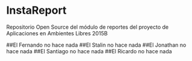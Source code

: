 # InstaReport
Repositorio Open Source del módulo de reportes del proyecto de Aplicaciones en Ambientes Libres 2015B


##El Fernando no hace nada
##El Stalin no hace nada
##El Jonathan no hace nada
##El Santiago no hace nada
##El Ricardo no hace nada


